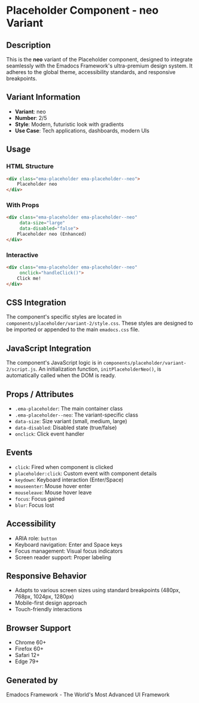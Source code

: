 # Placeholder Component - neo Variant

## Description
This is the **neo** variant of the Placeholder component, designed to integrate seamlessly with the Emadocs Framework's ultra-premium design system. It adheres to the global theme, accessibility standards, and responsive breakpoints.

## Variant Information
- **Variant**: neo
- **Number**: 2/5
- **Style**: Modern, futuristic look with gradients
- **Use Case**: Tech applications, dashboards, modern UIs

## Usage

### HTML Structure
```html
<div class="ema-placeholder ema-placeholder--neo">
    Placeholder neo
</div>
```

### With Props
```html
<div class="ema-placeholder ema-placeholder--neo" 
     data-size="large" 
     data-disabled="false">
    Placeholder neo (Enhanced)
</div>
```

### Interactive
```html
<div class="ema-placeholder ema-placeholder--neo" 
     onclick="handleClick()">
    Click me!
</div>
```

## CSS Integration
The component's specific styles are located in `components/placeholder/variant-2/style.css`. These styles are designed to be imported or appended to the main `emadocs.css` file.

## JavaScript Integration
The component's JavaScript logic is in `components/placeholder/variant-2/script.js`. An initialization function, `initPlaceholderNeo()`, is automatically called when the DOM is ready.

## Props / Attributes
- `.ema-placeholder`: The main container class
- `.ema-placeholder--neo`: The variant-specific class
- `data-size`: Size variant (small, medium, large)
- `data-disabled`: Disabled state (true/false)
- `onclick`: Click event handler

## Events
- `click`: Fired when component is clicked
- `placeholder:click`: Custom event with component details
- `keydown`: Keyboard interaction (Enter/Space)
- `mouseenter`: Mouse hover enter
- `mouseleave`: Mouse hover leave
- `focus`: Focus gained
- `blur`: Focus lost

## Accessibility
- ARIA role: `button`
- Keyboard navigation: Enter and Space keys
- Focus management: Visual focus indicators
- Screen reader support: Proper labeling

## Responsive Behavior
- Adapts to various screen sizes using standard breakpoints (480px, 768px, 1024px, 1280px)
- Mobile-first design approach
- Touch-friendly interactions

## Browser Support
- Chrome 60+
- Firefox 60+
- Safari 12+
- Edge 79+

## Generated by
Emadocs Framework - The World's Most Advanced UI Framework
